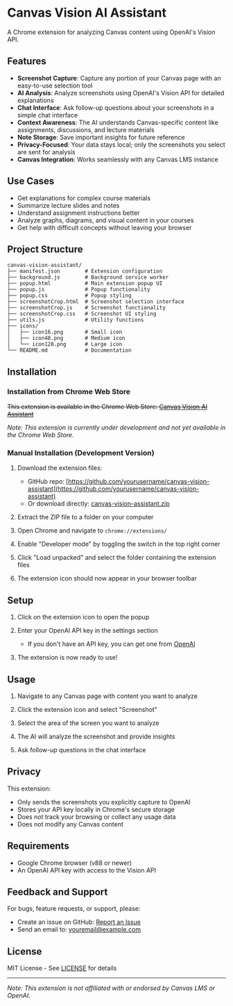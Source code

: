 # Canvas Vision AI Assistant

A Chrome extension for analyzing Canvas content using OpenAI's Vision API.

## Features

- **Screenshot Capture**: Capture any portion of your Canvas page with an easy-to-use selection tool
- **AI Analysis**: Analyze screenshots using OpenAI's Vision API for detailed explanations
- **Chat Interface**: Ask follow-up questions about your screenshots in a simple chat interface
- **Context Awareness**: The AI understands Canvas-specific content like assignments, discussions, and lecture materials
- **Note Storage**: Save important insights for future reference
- **Privacy-Focused**: Your data stays local; only the screenshots you select are sent for analysis
- **Canvas Integration**: Works seamlessly with any Canvas LMS instance

## Use Cases

- Get explanations for complex course materials
- Summarize lecture slides and notes
- Understand assignment instructions better
- Analyze graphs, diagrams, and visual content in your courses
- Get help with difficult concepts without leaving your browser

## Project Structure

```
canvas-vision-assistant/
├── manifest.json        # Extension configuration
├── background.js        # Background service worker
├── popup.html           # Main extension popup UI
├── popup.js             # Popup functionality
├── popup.css            # Popup styling
├── screenshotCrop.html  # Screenshot selection interface
├── screenshotCrop.js    # Screenshot functionality
├── screenshotCrop.css   # Screenshot UI styling
├── utils.js             # Utility functions
├── icons/
│   ├── icon16.png       # Small icon
│   ├── icon48.png       # Medium icon
│   └── icon128.png      # Large icon
└── README.md            # Documentation
```

## Installation

### Installation from Chrome Web Store

~~This extension is available in the Chrome Web Store: [Canvas Vision AI Assistant](https://chrome.google.com/webstore/detail/canvas-vision-ai-assistant/abcdefghijklmnopqrstuvwxyz)~~

*Note: This extension is currently under development and not yet available in the Chrome Web Store.*

### Manual Installation (Development Version)

1. Download the extension files:
   - GitHub repo: [https://github.com/yourusername/canvas-vision-assistant](https://github.com/yourusername/canvas-vision-assistant)
   - Or download directly: [canvas-vision-assistant.zip](https://github.com/yourusername/canvas-vision-assistant/releases/download/v1.0/canvas-vision-assistant.zip)

2. Extract the ZIP file to a folder on your computer

3. Open Chrome and navigate to `chrome://extensions/`

4. Enable "Developer mode" by toggling the switch in the top right corner

5. Click "Load unpacked" and select the folder containing the extension files

6. The extension icon should now appear in your browser toolbar

## Setup

1. Click on the extension icon to open the popup

2. Enter your OpenAI API key in the settings section
   - If you don't have an API key, you can get one from [OpenAI](https://platform.openai.com/api-keys)

3. The extension is now ready to use!

## Usage

1. Navigate to any Canvas page with content you want to analyze

2. Click the extension icon and select "Screenshot"

3. Select the area of the screen you want to analyze

4. The AI will analyze the screenshot and provide insights

5. Ask follow-up questions in the chat interface

## Privacy

This extension:
- Only sends the screenshots you explicitly capture to OpenAI
- Stores your API key locally in Chrome's secure storage
- Does not track your browsing or collect any usage data
- Does not modify any Canvas content

## Requirements

- Google Chrome browser (v88 or newer)
- An OpenAI API key with access to the Vision API

## Feedback and Support

For bugs, feature requests, or support, please:
- Create an issue on GitHub: [Report an Issue](https://github.com/yourusername/canvas-vision-assistant/issues)
- Send an email to: youremail@example.com

## License

MIT License - See [LICENSE](LICENSE) for details

---

*Note: This extension is not affiliated with or endorsed by Canvas LMS or OpenAI.*
